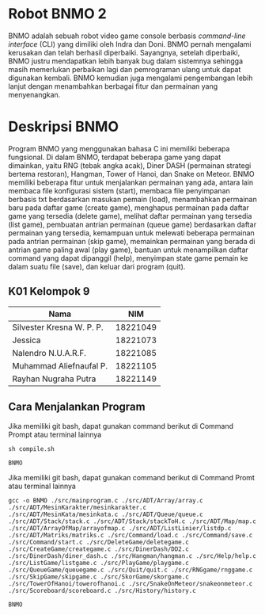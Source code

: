 # Robot BNMO 2
BNMO adalah sebuah robot video game console berbasis _command-line interface_ (CLI) yang dimiliki oleh Indra dan Doni. BNMO pernah mengalami kerusakan dan telah berhasil diperbaiki. Sayangnya, setelah diperbaiki, BNMO justru mendapatkan lebih banyak bug dalam sistemnya sehingga masih memerlukan perbaikan lagi dan pemrograman ulang untuk dapat digunakan kembali. BNMO kemudian juga mengalami pengembangan lebih lanjut dengan menambahkan berbagai fitur dan permainan yang menyenangkan.

# Deskripsi BNMO
Program BNMO yang menggunakan bahasa C ini memiliki beberapa fungsional. Di dalam BNMO, terdapat beberapa game yang dapat dimainkan, yaitu RNG (tebak angka acak), Diner DASH (permainan strategi bertema restoran), Hangman, Tower of Hanoi, dan Snake on Meteor. BNMO memiliki beberapa fitur untuk menjalankan  permainan yang ada, antara lain membaca file konfigurasi sistem (start), membaca file penyimpanan berbasis txt berdasarkan masukan pemain (load), menambahkan permainan baru pada daftar game (create game), menghapus permainan pada daftar game yang tersedia (delete game), melihat daftar permainan yang tersedia (list game), pembuatan antrian permainan (queue game) berdasarkan daftar permainan yang tersedia, kemampuan untuk melewati beberapa permainan pada antrian permainan (skip game), memainkan permainan yang berada di antrian game paling awal (play game), bantuan untuk menampilkan daftar command yang dapat dipanggil (help), menyimpan state game pemain ke dalam suatu file (save), dan keluar dari program (quit).

## K01 Kelompok 9

| Nama | NIM |
| --- | --- |
| Silvester Kresna W. P. P. | 18221049 |
| Jessica | 18221073 |
| Nalendro N.U.A.R.F. | 18221085 |
| Muhammad Aliefnaufal P. | 18221105 |
| Rayhan Nugraha Putra | 18221149 |

## Cara Menjalankan Program
Jika memiliki git bash, dapat gunakan command berikut di Command Prompt atau terminal lainnya
```
sh compile.sh

BNMO
```

Jika memiliki git bash, dapat gunakan command berikut di Command Promt atau terminal lainnya
```
gcc -o BNMO ./src/mainprogram.c ./src/ADT/Array/array.c ./src/ADT/MesinKarakter/mesinkarakter.c ./src/ADT/MesinKata/mesinkata.c ./src/ADT/Queue/queue.c ./src/ADT/Stack/stack.c ./src/ADT/Stack/stackToH.c ./src/ADT/Map/map.c ./src/ADT/ArrayOfMap/arrayofmap.c ./src/ADT/ListLinier/listdp.c ./src/ADT/Matriks/matriks.c ./src/Command/load.c ./src/Command/save.c ./src/Command/start.c ./src/DeleteGame/deletegame.c ./src/CreateGame/creategame.c ./src/DinerDash/DD2.c ./src/DinerDash/diner_dash.c ./src/Hangman/hangman.c ./src/Help/help.c ./src/ListGame/listgame.c ./src/PlayGame/playgame.c ./src/QueueGame/queuegame.c ./src/Quit/quit.c ./src/RNGgame/rnggame.c ./src/SkipGame/skipgame.c ./src/SkorGame/skorgame.c ./src/TowerOfHanoi/towerofhanoi.c ./src/SnakeOnMeteor/snakeonmeteor.c ./src/Scoreboard/scoreboard.c ./src/History/history.c

BNMO
```
